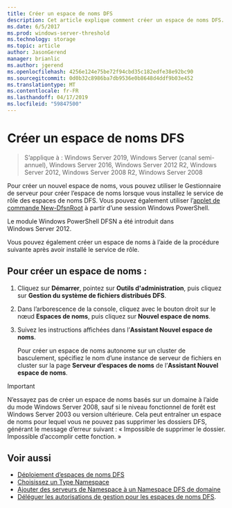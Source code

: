 ```yaml
---
title: Créer un espace de noms DFS
description: Cet article explique comment créer un espace de noms DFS.
ms.date: 6/5/2017
ms.prod: windows-server-threshold
ms.technology: storage
ms.topic: article
author: JasonGerend
manager: brianlic
ms.author: jgerend
ms.openlocfilehash: 4256e124e75be72f94cbd35c182edfe38e92bc90
ms.sourcegitcommit: 0d0b32c8986ba7db9536e0b8648d4ddf9b03e452
ms.translationtype: MT
ms.contentlocale: fr-FR
ms.lasthandoff: 04/17/2019
ms.locfileid: "59847500"
---
```

# <a name="create-a-dfs-namespace"></a>Créer un espace de noms DFS

> S’applique à : Windows Server 2019, Windows Server (canal semi-annuel), Windows Server 2016, Windows Server 2012 R2, Windows Server 2012, Windows Server 2008 R2, Windows Server 2008

Pour créer un nouvel espace de noms, vous pouvez utiliser le Gestionnaire de serveur pour créer l’espace de noms lorsque vous installez le service de rôle des espaces de noms DFS. Vous pouvez également utiliser l’[applet de commande New-DfsnRoot](https://docs.microsoft.com/powershell/module/dfsn/new-dfsnroot) à partir d’une session Windows PowerShell. 

Le module Windows PowerShell DFSN a été introduit dans Windows Server 2012. 

Vous pouvez également créer un espace de noms à l’aide de la procédure suivante après avoir installé le service de rôle.

## <a name="to-create-a-namespace"></a>Pour créer un espace de noms :

1.  Cliquez sur **Démarrer**, pointez sur **Outils d'administration**, puis cliquez sur **Gestion du système de fichiers distribués DFS**.

2.  Dans l’arborescence de la console, cliquez avec le bouton droit sur le nœud **Espaces de noms**, puis cliquez sur **Nouvel espace de noms**.

3.  Suivez les instructions affichées dans l’**Assistant Nouvel espace de noms**.

    Pour créer un espace de noms autonome sur un cluster de basculement, spécifiez le nom d’une instance de serveur de fichiers en cluster sur la page **Serveur d’espaces de noms** de l’**Assistant Nouvel espace de noms**.

> [!IMPORTANT]
> N’essayez pas de créer un espace de noms basés sur un domaine à l’aide du mode Windows Server 2008, sauf si le niveau fonctionnel de forêt est Windows Server 2003 ou version ultérieure. Cela peut entraîner un espace de noms pour lequel vous ne pouvez pas supprimer les dossiers DFS, générant le message d’erreur suivant : « Impossible de supprimer le dossier. Impossible d’accomplir cette fonction. »

## <a name="see-also"></a>Voir aussi

-   [Déploiement d’espaces de noms DFS](deploying-dfs-namespaces.md)
-   [Choisissez un Type Namespace](choose-a-namespace-type.md)
-   [Ajouter des serveurs de Namespace à un Namespace DFS de domaine](add-namespace-servers-to-a-domain-based-dfs-namespace.md)
-   [Déléguer les autorisations de gestion pour les espaces de noms DFS](delegate-management-permissions-for-dfs-namespaces.md).


